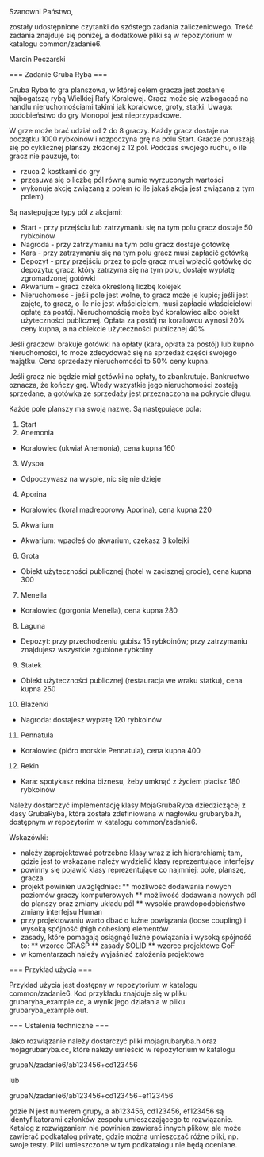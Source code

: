 Szanowni Państwo,

zostały udostępnione czytanki do szóstego zadania zaliczeniowego. Treść zadania znajduje się poniżej, a dodatkowe pliki są w repozytorium w katalogu common/zadanie6.

Marcin Peczarski

=== Zadanie Gruba Ryba ===

Gruba Ryba to gra planszowa, w której celem gracza jest zostanie najbogatszą rybą Wielkiej Rafy
Koralowej. Gracz może się wzbogacać na handlu nieruchomościami takimi jak koralowce, groty, statki.
Uwaga: podobieństwo do gry Monopol jest nieprzypadkowe.

W grze może brać udział od 2 do 8 graczy. Każdy gracz dostaje na początku 1000 rybkoinów
i rozpoczyna grę na polu Start. Gracze poruszają się po cyklicznej planszy złożonej z 12 pól.
Podczas swojego ruchu, o ile gracz nie pauzuje, to:
* rzuca 2 kostkami do gry
* przesuwa się o liczbę pól równą sumie wyrzuconych wartości
* wykonuje akcję związaną z polem (o ile jakaś akcja jest związana z tym polem)

Są następujące typy pól z akcjami:
* Start - przy przejściu lub zatrzymaniu się na tym polu gracz dostaje 50 rybkoinów
* Nagroda - przy zatrzymaniu na tym polu gracz dostaje gotówkę
* Kara - przy zatrzymaniu się na tym polu gracz musi zapłacić gotówką
* Depozyt - przy przejściu przez to pole gracz musi wpłacić gotówkę do depozytu;
gracz, który zatrzyma się na tym polu, dostaje wypłatę zgromadzonej gotówki
* Akwarium - gracz czeka określoną liczbę kolejek
* Nieruchomość - jeśli pole jest wolne, to gracz może je kupić; jeśli jest zajęte,
to gracz, o ile nie jest właścicielem, musi zapłacić właścicielowi opłatę za postój.
Nieruchomością może być koralowiec albo obiekt użyteczności publicznej. Opłata
za postój na koralowcu wynosi 20% ceny kupna, a na obiekcie użyteczności publicznej 40%

Jeśli graczowi brakuje gotówki na opłaty (kara, opłata za postój) lub kupno nieruchomości,
to może zdecydować się na sprzedaż części swojego majątku. Cena sprzedaży nieruchomości to 50% ceny
kupna.

Jeśli gracz nie będzie miał gotówki na opłaty, to zbankrutuje. Bankructwo oznacza,
że kończy grę. Wtedy wszystkie jego nieruchomości zostają sprzedane, a gotówka ze sprzedaży
jest przeznaczona na pokrycie długu.

Każde pole planszy ma swoją nazwę. Są następujące pola:
1. Start
2. Anemonia
* Koralowiec (ukwiał Anemonia), cena kupna 160
3. Wyspa
* Odpoczywasz na wyspie, nic się nie dzieje
4. Aporina
* Koralowiec (koral madreporowy Aporina), cena kupna 220
5. Akwarium
* Akwarium: wpadłeś do akwarium, czekasz 3 kolejki
6. Grota
* Obiekt użyteczności publicznej (hotel w zacisznej grocie), cena kupna 300
7. Menella
* Koralowiec (gorgonia Menella), cena kupna 280
8. Laguna
* Depozyt: przy przechodzeniu gubisz 15 rybkoinów; przy zatrzymaniu znajdujesz wszystkie zgubione rybkoiny
9. Statek
* Obiekt użyteczności publicznej (restauracja we wraku statku), cena kupna 250
10. Blazenki
* Nagroda: dostajesz wypłatę 120 rybkoinów
11. Pennatula
* Koralowiec (pióro morskie Pennatula), cena kupna 400
12. Rekin
* Kara: spotykasz rekina biznesu, żeby umknąć z życiem płacisz 180 rybkoinów

Należy dostarczyć implementację klasy MojaGrubaRyba dziedziczącej z klasy GrubaRyba,
która została zdefiniowana w nagłówku grubaryba.h, dostępnym w repozytorim w katalogu
common/zadanie6.

Wskazówki:
* należy zaprojektować potrzebne klasy wraz z ich hierarchiami; tam, gdzie jest to wskazane
należy wydzielić klasy reprezentujące interfejsy
* powinny się pojawić klasy reprezentujące co najmniej: pole, planszę, gracza
* projekt powinien uwzględniać:
** możliwość dodawania nowych poziomów graczy komputerowych
** możliwość dodawania nowych pól do planszy oraz zmiany układu pól
** wysokie prawdopodobieństwo zmiany interfejsu Human
* przy projektowaniu warto dbać o luźne powiązania (loose coupling) i wysoką spójność (high
cohesion) elementów
* zasady, które pomagają osiągnąć luźne powiązania i wysoką spójność to:
** wzorce GRASP
** zasady SOLID
** wzorce projektowe GoF
* w komentarzach należy wyjaśniać założenia projektowe

=== Przykład użycia ===

Przykład użycia jest dostępny w repozytorium w katalogu common/zadanie6.
Kod przykładu znajduje się w pliku grubaryba_example.cc, a wynik jego działania
w pliku grubaryba_example.out.

=== Ustalenia techniczne ===

Jako rozwiązanie należy dostarczyć pliki mojagrubaryba.h oraz mojagrubaryba.cc,
które należy umieścić w repozytorium w katalogu

grupaN/zadanie6/ab123456+cd123456

lub

grupaN/zadanie6/ab123456+cd123456+ef123456

gdzie N jest numerem grupy, a ab123456, cd123456, ef123456 są
identyfikatorami członków zespołu umieszczającego to rozwiązanie.
Katalog z rozwiązaniem nie powinien zawierać innych plików, ale może
zawierać podkatalog private, gdzie można umieszczać różne pliki, np.
swoje testy. Pliki umieszczone w tym podkatalogu nie będą oceniane.
